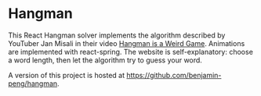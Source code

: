 # Hangman
This React Hangman solver implements the algorithm described by YouTuber Jan Misali in their video [Hangman is a Weird Game](https://www.youtube.com/watch?v=le5uGqHKll8). Animations are implemented with react-spring. The website is self-explanatory: choose a word length, then let the algorithm try to guess your word.

A version of this project is hosted at https://github.com/benjamin-peng/hangman.
